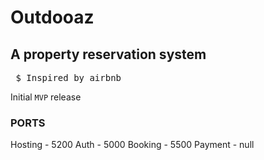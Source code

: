 # Outdooaz
## A property reservation system
  <pre> $ Inspired by airbnb</pre> 
  Initial ```MVP``` release


### PORTS
  Hosting - 5200
  Auth  -   5000
  Booking - 5500
  Payment - null
